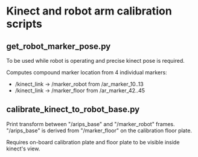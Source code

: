 # Kinect and robot arm calibration scripts

## get_robot_marker_pose.py

To be used while robot is operating and precise kinect pose is required.

Computes compound marker location from 4 individual markers:
- /kinect_link -> /marker_robot from /ar_marker_10..13
- /kinect_link -> /marker_floor from /ar_marker_42..45

## calibrate_kinect_to_robot_base.py

Print transform between "/arips_base" and "/marker_robot" frames. 
"/arips_base" is derived from "/marker_floor" on the calibration floor plate.

Requires on-board calibration plate and floor plate to be visible inside kinect's view.
